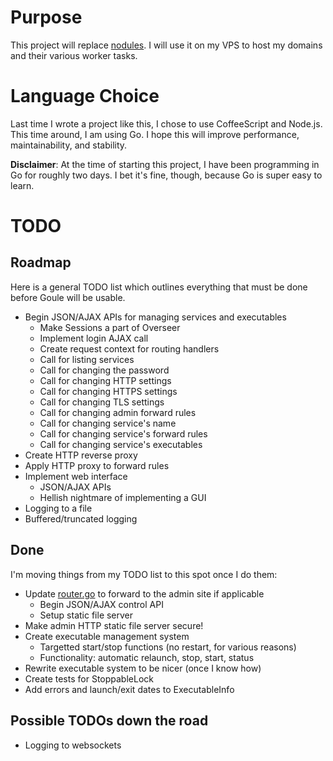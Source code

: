 # Purpose

This project will replace [nodules](https://github.com/unixpickle/nodules). I will use it on my VPS to host my domains and their various worker tasks.

# Language Choice

Last time I wrote a project like this, I chose to use CoffeeScript and Node.js. This time around, I am using Go. I hope this will improve performance, maintainability, and stability.

**Disclaimer**: At the time of starting this project, I have been programming in Go for roughly two days. I bet it's fine, though, because Go is super easy to learn.

# TODO

## Roadmap

Here is a general TODO list which outlines everything that must be done before Goule will be usable.

 * Begin JSON/AJAX APIs for managing services and executables
   * Make Sessions a part of Overseer
   * Implement login AJAX call
   * Create request context for routing handlers
   * Call for listing services
   * Call for changing the password
   * Call for changing HTTP settings
   * Call for changing HTTPS settings
   * Call for changing TLS settings
   * Call for changing admin forward rules
   * Call for changing service's name
   * Call for changing service's forward rules
   * Call for changing service's executables
 * Create HTTP reverse proxy
 * Apply HTTP proxy to forward rules
 * Implement web interface
   * JSON/AJAX APIs
   * Hellish nightmare of implementing a GUI
 * Logging to a file
 * Buffered/truncated logging

## Done

I'm moving things from my TODO list to this spot once I do them:

 * Update [router.go](src/router.go) to forward to the admin site if applicable
   * Begin JSON/AJAX control API
   * Setup static file server
 * Make admin HTTP static file server secure!
 * Create executable management system
    * Targetted start/stop functions (no restart, for various reasons)
    * Functionality: automatic relaunch, stop, start, status
 * Rewrite executable system to be nicer (once I know how)
 * Create tests for StoppableLock
 * Add errors and launch/exit dates to ExecutableInfo

## Possible TODOs down the road

 * Logging to websockets
